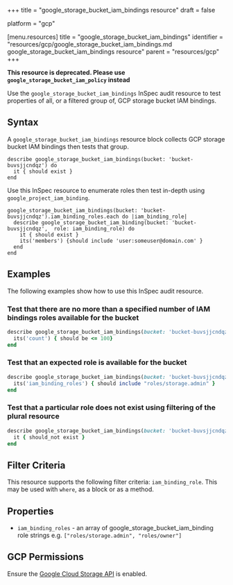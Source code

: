 +++
title = "google_storage_bucket_iam_bindings resource"
draft = false

platform = "gcp"

[menu.resources]
    title = "google_storage_bucket_iam_bindings"
    identifier = "resources/gcp/google_storage_bucket_iam_bindings.md google_storage_bucket_iam_bindings resource"
    parent = "resources/gcp"
+++

**This resource is deprecated. Please use `google_storage_bucket_iam_policy` instead**

Use the `google_storage_bucket_iam_bindings` InSpec audit resource to test properties of all, or a filtered group of, GCP storage bucket IAM bindings.

## Syntax

A `google_storage_bucket_iam_bindings` resource block collects GCP storage bucket IAM bindings then tests that group.

    describe google_storage_bucket_iam_bindings(bucket: 'bucket-buvsjjcndqz') do
      it { should exist }
    end

Use this InSpec resource to enumerate roles then test in-depth using `google_project_iam_binding`.

    google_storage_bucket_iam_bindings(bucket: 'bucket-buvsjjcndqz').iam_binding_roles.each do |iam_binding_role|
      describe google_storage_bucket_iam_binding(bucket: 'bucket-buvsjjcndqz',  role: iam_binding_role) do
        it { should exist }
        its('members') {should include 'user:someuser@domain.com' }
      end
    end

## Examples

The following examples show how to use this InSpec audit resource.

### Test that there are no more than a specified number of IAM bindings roles available for the bucket

```ruby
describe google_storage_bucket_iam_bindings(bucket: 'bucket-buvsjjcndqz') do
  its('count') { should be <= 100}
end
```

### Test that an expected role is available for the bucket

```ruby
describe google_storage_bucket_iam_bindings(bucket: 'bucket-buvsjjcndqz') do
  its('iam_binding_roles') { should include "roles/storage.admin" }
end
```

### Test that a particular role does not exist using filtering of the plural resource

```ruby
describe google_storage_bucket_iam_bindings(bucket: 'bucket-buvsjjcndqz').where(iam_binding_role: "roles/iam.securityReviewer") do
  it { should_not exist }
end
```

## Filter Criteria

This resource supports the following filter criteria: `iam_binding_role`. This may be used with `where`, as a block or as a method.

## Properties

- `iam_binding_roles` - an array of google_storage_bucket_iam_binding role strings e.g. `["roles/storage.admin", "roles/owner"]`

## GCP Permissions

Ensure the [Google Cloud Storage API](https://console.cloud.google.com/apis/api/storage-component.googleapis.com/) is enabled.
